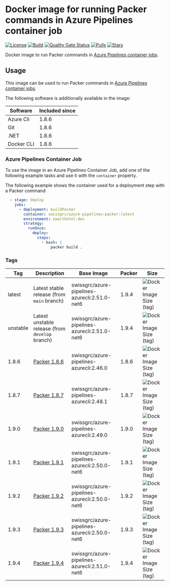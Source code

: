 # Docker image for running Packer commands in Azure Pipelines container job

<!-- markdownlint-disable MD013 -->
[![License](https://img.shields.io/badge/license-MIT-blue.svg?style=flat-square)](https://github.com/swissgrc/docker-azure-pipelines-packer/blob/main/LICENSE) [![Build](https://img.shields.io/github/actions/workflow/status/swissgrc/docker-azure-pipelines-packer/publish.yml?branch=develop&style=flat-square)](https://github.com/swissgrc/docker-azure-pipelines-packer/actions/workflows/publish.yml) [![Quality Gate Status](https://sonarcloud.io/api/project_badges/measure?project=swissgrc_docker-azure-pipelines-packer&metric=alert_status)](https://sonarcloud.io/summary/new_code?id=swissgrc_docker-azure-pipelines-packer) [![Pulls](https://img.shields.io/docker/pulls/swissgrc/azure-pipelines-packer.svg?style=flat-square)](https://hub.docker.com/r/swissgrc/azure-pipelines-packer) [![Stars](https://img.shields.io/docker/stars/swissgrc/azure-pipelines-packer.svg?style=flat-square)](https://hub.docker.com/r/swissgrc/azure-pipelines-packer)
<!-- markdownlint-restore -->

Docker image to run Packer commands in [Azure Pipelines container jobs].

## Usage

This image can be used to run Packer commands in [Azure Pipelines container jobs].

The following software is additionally available in the image:

| Software   | Included since |
|------------|----------------|
| Azure Cli  | 1.8.6          |
| Git        | 1.8.6          |
| .NET       | 1.8.6          |
| Docker CLI | 1.8.6          |

### Azure Pipelines Container Job

To use the image in an Azure Pipelines Container Job, add one of the following example tasks and use it with the `container` property.

The following example shows the container used for a deployment step with a Packer command

```yaml
  - stage: deploy
    jobs:
      - deployment: buildPacker
        container: swissgrc/azure-pipelines-packer:latest
        environment: smarthotel-dev
        strategy:
          runOnce:
            deploy:
              steps:
                - bash: |
                    packer build .
```

### Tags

| Tag      | Description                                                                     | Base Image                                    | Packer | Size                                                                                                                            |
|----------|---------------------------------------------------------------------------------|-----------------------------------------------|--------|---------------------------------------------------------------------------------------------------------------------------------|
| latest   | Latest stable release (from `main` branch)                                      | swissgrc/azure-pipelines-azurecli:2.51.0-net6 | 1.9.4  | ![Docker Image Size (tag)](https://img.shields.io/docker/image-size/swissgrc/azure-pipelines-packer/latest?style=flat-square)   |
| unstable | Latest unstable release (from `develop` branch)                                 | swissgrc/azure-pipelines-azurecli:2.51.0-net6 | 1.9.4  | ![Docker Image Size (tag)](https://img.shields.io/docker/image-size/swissgrc/azure-pipelines-packer/unstable?style=flat-square) |
| 1.8.6    | [Packer 1.8.6](https://github.com/hashicorp/packer/releases/tag/v1.8.6)         | swissgrc/azure-pipelines-azurecli:2.46.0      | 1.8.6  | ![Docker Image Size (tag)](https://img.shields.io/docker/image-size/swissgrc/azure-pipelines-packer/1.8.6?style=flat-square)    |
| 1.8.7    | [Packer 1.8.7](https://github.com/hashicorp/packer/releases/tag/v1.8.7)         | swissgrc/azure-pipelines-azurecli:2.48.1      | 1.8.7  | ![Docker Image Size (tag)](https://img.shields.io/docker/image-size/swissgrc/azure-pipelines-packer/1.8.7?style=flat-square)    |
| 1.9.0    | [Packer 1.9.0](https://github.com/hashicorp/packer/releases/tag/v1.9.0)         | swissgrc/azure-pipelines-azurecli:2.49.0      | 1.9.0  | ![Docker Image Size (tag)](https://img.shields.io/docker/image-size/swissgrc/azure-pipelines-packer/1.9.0?style=flat-square)    |
| 1.9.1    | [Packer 1.9.1](https://github.com/hashicorp/packer/releases/tag/v1.9.1)         | swissgrc/azure-pipelines-azurecli:2.50.0-net6 | 1.9.1  | ![Docker Image Size (tag)](https://img.shields.io/docker/image-size/swissgrc/azure-pipelines-packer/1.9.1?style=flat-square)    |
| 1.9.2    | [Packer 1.9.2](https://github.com/hashicorp/packer/releases/tag/v1.9.2)         | swissgrc/azure-pipelines-azurecli:2.50.0-net6 | 1.9.2  | ![Docker Image Size (tag)](https://img.shields.io/docker/image-size/swissgrc/azure-pipelines-packer/1.9.2?style=flat-square)    |
| 1.9.3    | [Packer 1.9.3](https://github.com/hashicorp/packer/releases/tag/v1.9.3)         | swissgrc/azure-pipelines-azurecli:2.50.0-net6 | 1.9.3  | ![Docker Image Size (tag)](https://img.shields.io/docker/image-size/swissgrc/azure-pipelines-packer/1.9.3?style=flat-square)    |
| 1.9.4    | [Packer 1.9.4](https://github.com/hashicorp/packer/releases/tag/v1.9.4)         | swissgrc/azure-pipelines-azurecli:2.51.0-net6 | 1.9.4  | ![Docker Image Size (tag)](https://img.shields.io/docker/image-size/swissgrc/azure-pipelines-packer/1.9.4?style=flat-square)    |

[Azure Pipelines container jobs]: https://docs.microsoft.com/en-us/azure/devops/pipelines/process/container-phases
